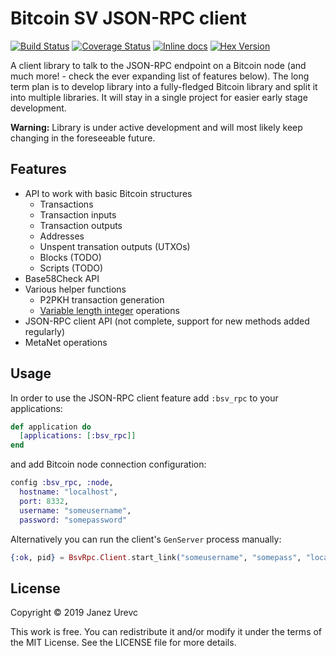 # Bitcoin SV JSON-RPC client

[![Build Status](https://travis-ci.org/slashrsm/bsv_rpc.svg?branch=master)](https://travis-ci.org/slashrsm/bsv_rpc)
[![Coverage Status](https://coveralls.io/repos/slashrsm/bsv_rpc/badge.svg?branch=master)](https://coveralls.io/r/slashrsm/bsv_rpc?branch=master)
[![Inline docs](http://inch-ci.org/github/slashrsm/bsv_rpc.svg)](http://hexdocs.pm/bsv_rpc/)
[![Hex Version](http://img.shields.io/hexpm/v/bsv_rpc.svg?style=flat)](https://hex.pm/packages/bsv_rpc)

A client library to talk to the JSON-RPC endpoint on a Bitcoin node (and much more! - check the ever expanding list of features below). The long term plan is to develop library into a fully-fledged Bitcoin library and split it into multiple libraries. It will stay in a single project for easier early stage development.

**Warning:** Library is under active development and will most likely keep changing in the foreseeable future. 

## Features

* API to work with basic Bitcoin structures
  * Transactions
  * Transaction inputs
  * Transaction outputs
  * Addresses
  * Unspent transation outputs (UTXOs)
  * Blocks (TODO)
  * Scripts (TODO)
* Base58Check API
* Various helper functions 
  * P2PKH transaction generation
  * [Variable length integer](https://en.bitcoin.it/wiki/Protocol_documentation#Variable_length_integer) operations
* JSON-RPC client API (not complete, support for new methods added regularly)
* MetaNet operations

## Usage

In order to use the JSON-RPC client feature add `:bsv_rpc` to your applications:

```elixir
def application do
  [applications: [:bsv_rpc]]
end
```

and add Bitcoin node connection configuration:

```elixir
config :bsv_rpc, :node,
  hostname: "localhost",
  port: 8332,
  username: "someusername",
  password: "somepassword"

```

Alternatively you can run the client's `GenServer` process manually:

```elixir
{:ok, pid} = BsvRpc.Client.start_link("someusername", "somepass", "localhost", 8332)
```

## License

Copyright © 2019 Janez Urevc

This work is free. You can redistribute it and/or modify it under the
terms of the MIT License. See the LICENSE file for more details.